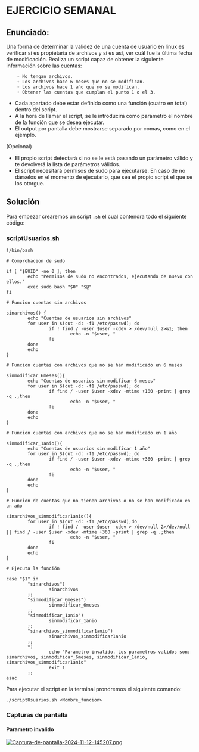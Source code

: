 # EJERCICIO SEMANAL

## Enunciado:

Una forma de determinar la validez de una cuenta de usuario en linux es verificar si es propietaria de archivos y si es así, ver cuál fue la última fecha de modificación.
Realiza un script capaz de obtener la siguiente información sobre las cuentas:

        ◦ No tengan archivos.
        ◦ Los archivos hace 6 meses que no se modifican.
        ◦ Los archivos hace 1 año que no se modifican.
        ◦ Obtener las cuentas que cumplan el punto 1 o el 3.

- Cada apartado debe estar definido como una función (cuatro en total) dentro del script. 
- A la hora de llamar el script, se le introducirá como parámetro el nombre de la función que se desea ejecutar.
- El output por pantalla debe mostrarse separado por comas, como en el ejemplo.

(Opcional)

- El propio script detectará si no se le está pasando un parámetro válido y te devolverá la lista de parámetros válidos.
- El script necesitará permisos de sudo para ejecutarse. En caso de no dárselos en el momento de ejecutarlo, que sea el propio script el que se los otorgue.

## Solución

Para empezar crearemos un script `.sh` el cual contendra todo el siguiente código:

### scriptUsuarios.sh

```script
!/bin/bash

# Comprobacion de sudo

if [ "$EUID" -ne 0 ]; then
        echo "Permisos de sudo no encontrados, ejecutando de nuevo con ellos."
        exec sudo bash "$0" "$@"
fi

# Funcion cuentas sin archivos

sinarchivos() {
        echo "Cuentas de usuarios sin archivos"
        for user in $(cut -d: -f1 /etc/passwd); do
                if ! find / -user $user -xdev > /dev/null 2>&1; then
                        echo -n "$user, "
                fi
        done
        echo
}

# Funcion cuentas con archivos que no se han modificado en 6 meses

sinmodificar_6meses(){
        echo "Cuentas de usuarios sin modificar 6 meses"
        for user in $(cut -d: -f1 /etc/passwd); do
                if find / -user $user -xdev -mtime +180 -print | grep -q .;then
                        echo -n "$user, "
                fi
        done
        echo
}

# Funcion cuentas con archivos que no se han modificado en 1 año

sinmodificar_1anio(){
        echo "Cuentas de usuarios sin modificar 1 año"
        for user in $(cut -d: -f1 /etc/passwd); do
                if find / -user $user -xdev -mtime +360 -print | grep -q .;then
                        echo -n "$user, "
                fi
        done
        echo
}

# Funcion de cuentas que no tienen archivos o no se han modificado en un año

sinarchivos_sinmodificar1anio(){
        for user in $(cut -d: -f1 /etc/passwd);do
                if ! find / -user $user -xdev > /dev/null 2>/dev/null || find / -user $user -xdev -mtime +360 -print | grep -q .;then
                        echo -n "$user, "
                fi
        done
        echo
}

# Ejecuta la función

case "$1" in 
        "sinarchivos")
                sinarchivos
        ;;
        "sinmodificar_6meses")
                sinmodificar_6meses
        ;;
        "sinmodificar_1anio")
                sinmodificar_1anio
        ;;
        "sinarchivos_sinmodificar1anio")
                sinarchivos_sinmodificar1anio
        ;;
        *)
                echo "Parametro invalido. Los parametros validos son: sinarchivos, sinmodificar_6meses, sinmodificar_1anio, sinarchivos_sinmodificar1anio"
                exit 1
        ;;
esac
```
Para ejecutar el script en la terminal prondremos el siguiente comando:

```bas
./scriptUsuarios.sh <Nombre_funcion>
```

### Capturas de pantalla

#### Parametro invalido

[![Captura-de-pantalla-2024-11-12-145207.png](https://i.postimg.cc/wvggSwnb/Captura-de-pantalla-2024-11-12-145207.png)](https://postimg.cc/QB427J8p)









